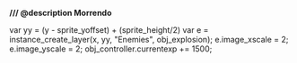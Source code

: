 **/// @description Morrendo**

var yy = (y - sprite_yoffset) + (sprite_height/2)
var e = instance_create_layer(x, yy, "Enemies", obj_explosion);
e.image_xscale = 2;
e.image_yscale = 2;
obj_controller.currentexp += 1500;